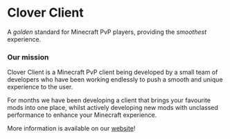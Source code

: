 # Clover Client
A _golden_ standard for Minecraft PvP players, providing the _smoothest_ experience.

### Our mission
Clover Client is a Minecraft PvP client being developed by a small team of developers who have been working endlessly to push a smooth and unique experience to the user.

For months we have been developing a client that brings your favourite mods into one place, whilst actively developing new mods with unclassed performance to enhance your Minecraft experience.

More information is available on our [website](https://cloverclient.com)!
